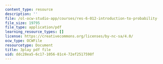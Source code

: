```yaml
---
content_type: resource
description: ''
file: /ol-ocw-studio-app/courses/res-6-012-introduction-to-probability-spring-2018/ddc28ea56c17105681c472ef2517598f_2371421.pdf
file_size: 19795
file_type: application/pdf
learning_resource_types: []
license: https://creativecommons.org/licenses/by-nc-sa/4.0/
ocw_type: OCWFile
resourcetype: Document
title: 3play pdf file
uid: ddc28ea5-6c17-1056-81c4-72ef2517598f
---
```


